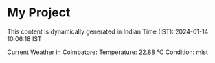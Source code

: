 # My Project

This content is dynamically generated in Indian Time (IST): 2024-01-14 10:06:18 IST


Current Weather in Coimbatore:
Temperature: 22.88 °C
Condition: mist

